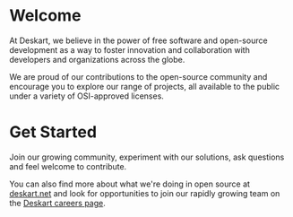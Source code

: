 # Welcome

At Deskart, we believe in the power of free software and open-source development as a way to foster innovation and collaboration with developers and organizations across the globe.

We are proud of our contributions to the open-source community and encourage you to explore our range of projects, all available to the public under a variety of OSI-approved licenses.

 # Get Started

 Join our growing community, experiment with our solutions, ask questions and feel welcome to contribute.

 You can also find more about what we're doing in open source at [deskart.net](https://deskart.net/) and look for opportunities to join our rapidly growing team on the [Deskart careers page](https://deskart.notion.site/Job-Board-5c918fffdda24309a35320ae1705de29?pvs=4).

